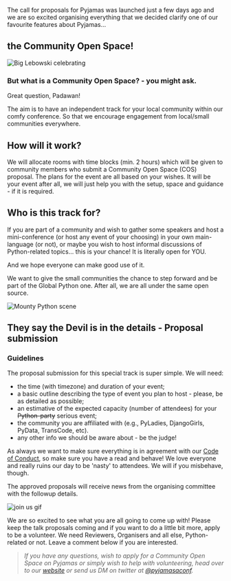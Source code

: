 The call for proposals for Pyjamas was launched just a few days ago and we are so excited organising everything that we decided clarify one of our favourite features about Pyjamas...
## the Community Open Space!

![Big Lebowski celebrating](https://media.giphy.com/media/tyxovVLbfZdok/giphy.gif)


### But what is a Community Open Space? - you might ask.

Great question, Padawan!

The aim is to have an independent track for your local community within our comfy conference. So that we encourage engagement from local/small communities everywhere.

## How will it work?

We will allocate rooms with time blocks (min. 2 hours) which will be given to community members who submit a Community Open Space (COS) proposal.
The plans for the event are all based on your wishes. It will be your event after all, we will just help you with the setup, space and guidance - if it is required.

## Who is this track for?

If you are part of a community and wish to gather some speakers and host a mini-conference (or host any event of your choosing) in your own main-language (or not), or maybe you wish to host informal discussions of Python-related topics... this is your chance!
It is literally open for YOU.

And we hope everyone can make good use of it.

We want to give the small communities the chance to step forward and be part of the Global Python one. After all, we are all under the same open source.

![Mounty Python scene](https://media.giphy.com/media/UZQQ0yZtq5Ihq/giphy.gif)


## They say the Devil is in the details - Proposal submission
### Guidelines

The proposal submission for this special track is super simple. We will need:

  - the time (with timezone) and duration of your event;
  - a basic outline describing the type of event you plan to host - please, be as detailed as possible;
  - an estimative of the expected capacity (number of attendees) for your ~~Python-party~~ serious event;
  - the community you are affiliated with (e.g., PyLadies, DjangoGirls, PyData, TransCode, etc).
  - any other info we should be aware about - be the judge!

As always we want to make sure everything is in agreement with our [Code of Conduct](https://pyjamas.live/coc/), so make sure you have a read and behave! We love everyone and really ruins our day to be 'nasty' to attendees. We will if you misbehave, though.

The approved proposals will receive news from the organising committee with the followup details.

![join us gif](https://media.giphy.com/media/WsMBa68UUh86q2SR0d/giphy.gif)


We are so excited to see what you are all going to come up with! Please keep the talk proposals coming and if you want to do a little bit more, apply to be a volunteer. We need Reviewers, Organisers and all else, Python-related or not.
Leave a comment below if you are interested.


> _If you have any questions, wish to apply for a Community Open Space on Pyjamas or simply wish to help with volunteering, head over to our [website](https://pyjamas.live) or send us DM on twitter at [@pyjamasaconf](http://twitter.com/PyjamasConf)._